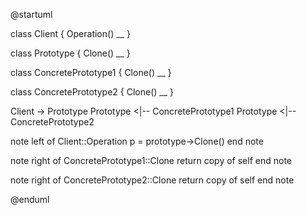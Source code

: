 @startuml

class Client {
    Operation()
    __
}

class Prototype {
    Clone()
    __
}

class ConcretePrototype1 {
    Clone()
    __
}

class ConcretePrototype2 {
    Clone()
    __
}

Client -> Prototype
Prototype <|-- ConcretePrototype1
Prototype <|-- ConcretePrototype2

note left of Client::Operation
p = prototype->Clone()
end note

note right of ConcretePrototype1::Clone
return copy of self
end note

note right of ConcretePrototype2::Clone
return copy of self
end note

@enduml
